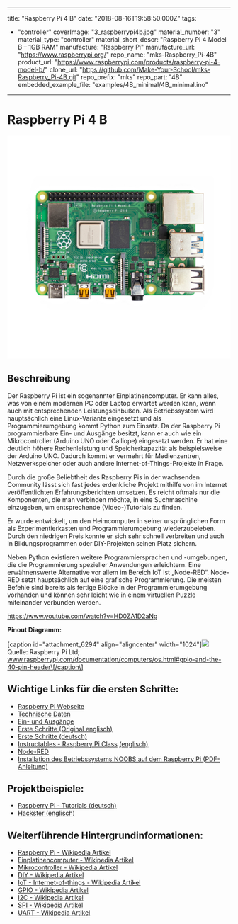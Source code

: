 
---
title: "Raspberry Pi 4 B"
date: "2018-08-16T19:58:50.000Z"
tags: 
  - "controller"
coverImage: "3_raspberrypi4b.jpg"
material_number: "3"
material_type: "controller"
material_short_descr: "Raspberry Pi 4 Model B – 1GB RAM"
manufacture: "Raspberry Pi"
manufacture_url: "https://www.raspberrypi.org/"
repo_name: "mks-Raspberry_Pi-4B"
product_url: "https://www.raspberrypi.com/products/raspberry-pi-4-model-b/"
clone_url: "https://github.com/Make-Your-School/mks-Raspberry_Pi-4B.git"
repo_prefix: "mks"
repo_part: "4B"
embedded_example_file: "examples/4B_minimal/4B_minimal.ino"
---


# Raspberry Pi 4 B

![Raspberry Pi 4 B](3_raspberrypi4b.jpg)

## Beschreibung
Der Raspberry Pi ist ein sogenannter Einplatinencomputer. Er kann alles, was von einem modernen PC oder Laptop erwartet werden kann, wenn auch mit entsprechenden Leistungseinbußen. Als Betriebssystem wird hauptsächlich eine Linux-Variante eingesetzt und als Programmierumgebung kommt Python zum Einsatz. Da der Raspberry Pi programmierbare Ein- und Ausgänge besitzt, kann er auch wie ein Mikrocontroller (Arduino UNO oder Calliope) eingesetzt werden. Er hat eine deutlich höhere Rechenleistung und Speicherkapazität als beispielsweise der Arduino UNO. Dadurch kommt er vermehrt für Medienzentren, Netzwerkspeicher oder auch andere Internet-of-Things-Projekte in Frage.

Durch die große Beliebtheit des Raspberry Pis in der wachsenden Community lässt sich fast jedes erdenkliche Projekt mithilfe von im Internet veröffentlichten Erfahrungsberichten umsetzen. Es reicht oftmals nur die Komponenten, die man verbinden möchte, in eine Suchmaschine einzugeben, um entsprechende (Video-)Tutorials zu finden.

Er wurde entwickelt, um den Heimcomputer in seiner ursprünglichen Form als Experimentierkasten und Programmierumgebung wiederzubeleben. Durch den niedrigen Preis konnte er sich sehr schnell verbreiten und auch in Bildungsprogrammen oder DIY-Projekten seinen Platz sichern.

Neben Python existieren weitere Programmiersprachen und -umgebungen, die die Programmierung spezieller Anwendungen erleichtern. Eine erwähnenswerte Alternative vor allem im Bereich IoT ist „Node-RED“. Node-RED setzt hauptsächlich auf eine grafische Programmierung. Die meisten Befehle sind bereits als fertige Blöcke in der Programmierumgebung vorhanden und können sehr leicht wie in einem virtuellen Puzzle miteinander verbunden werden.

https://www.youtube.com/watch?v=HD0ZA1D2aNg



<!-- infolist -->

 

**Pinout Diagramm:**

\[caption id="attachment\_6294" align="aligncenter" width="1024"\]![](images/raspberrypi_gpio-pinout-diagram-2-1024x588.png) Quelle: Raspberry Pi Ltd; www.raspberrypi.com/documentation/computers/os.html#gpio-and-the-40-pin-header\[/caption\]

 

## Wichtige Links für die ersten Schritte:

- [Raspberry Pi Webseite](https://www.raspberrypi.org/)
- [Technische Daten](https://www.raspberrypi.org/documentation/)
- [Ein- und Ausgänge](https://www.raspberrypi.org/documentation/usage/gpio/)
- [Erste Schritte (Original englisch)](https://projects.raspberrypi.org/en/projects/raspberry-pi-getting-started)
- [Erste Schritte (deutsch)](https://tutorials-raspberrypi.de/raspberry-pi-einstieg-wie-starte-ich/)
- [Instructables - Raspberry Pi Class](https://www.instructables.com/class/Raspberry-Pi-Class/) [(englisch)](https://www.instructables.com/class/Raspberry-Pi-Class/)
- [Node-RED](https://nodered.org/)
- [Installation des Betriebssystems NOOBS auf dem Raspberry Pi (PDF-Anleitung)](https://makeyourschool.de/wp-content/uploads/2018/08/anleitung_installation_raspberry-pi-os.pdf)

## Projektbeispiele:

- [Raspberry Pi - Tutorials (deutsch)](https://tutorials-raspberrypi.de/raspberry-pi-projekte-fuer-anfaenger-zum-nachbauen/)
- [Hackster (englisch)](https://www.hackster.io/raspberry-pi)

## Weiterführende Hintergrundinformationen:

- [Raspberry Pi - Wikipedia Artikel](https://de.wikipedia.org/wiki/Raspberry_Pi)
- [Einplatinencomputer - Wikipedia Artikel](https://de.wikipedia.org/wiki/Einplatinencomputer)
- [Mikrocontroller - Wikipedia Artikel](https://de.wikipedia.org/wiki/Mikrocontroller)
- [DIY - Wikipedia Artikel](https://de.wikipedia.org/wiki/Do_it_yourself)
- [IoT - Internet-of-things - Wikipedia Artikel](https://de.wikipedia.org/wiki/Internet_der_Dinge)
- [GPIO - Wikipedia Artikel](https://de.wikipedia.org/wiki/Allzweckeingabe/-ausgabe)
- [I2C - Wikipedia Artikel](https://de.wikipedia.org/wiki/I%C2%B2C)
- [SPI - Wikipedia Artikel](https://de.wikipedia.org/wiki/Serial_Peripheral_Interface)
- [UART - Wikipedia Artikel](https://de.wikipedia.org/wiki/Universal_Asynchronous_Receiver_Transmitter)

